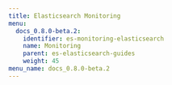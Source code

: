 ```yaml
---
title: Elasticsearch Monitoring
menu:
  docs_0.8.0-beta.2:
    identifier: es-monitoring-elasticsearch
    name: Monitoring
    parent: es-elasticsearch-guides
    weight: 45
menu_name: docs_0.8.0-beta.2
---
```


